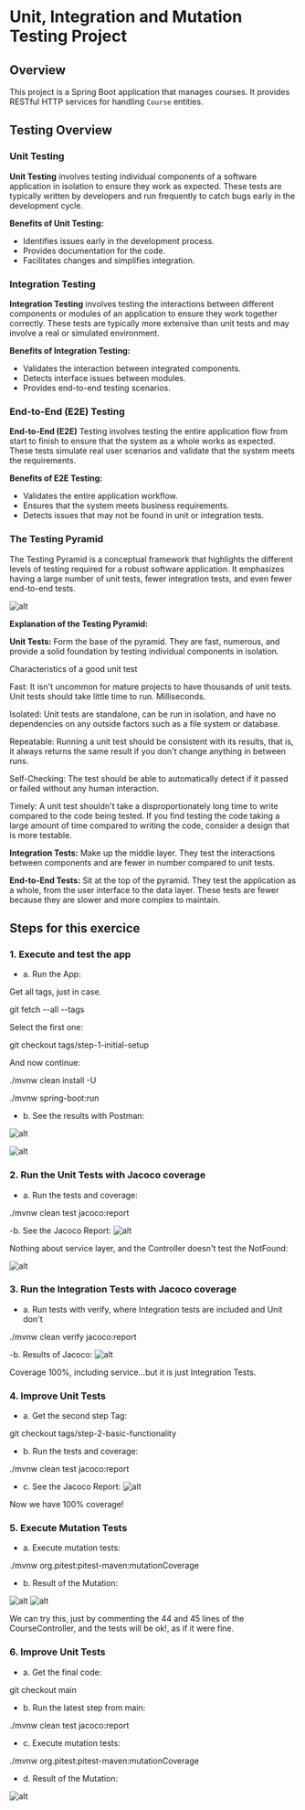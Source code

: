 # Unit, Integration and Mutation Testing Project

## Overview

This project is a Spring Boot application that manages courses. It provides RESTful HTTP services for handling `Course` entities.

## Testing Overview

### Unit Testing

**Unit Testing** involves testing individual components of a software application in isolation to ensure they work as expected. These tests are typically written by developers and run frequently to catch bugs early in the development cycle.

**Benefits of Unit Testing:**
- Identifies issues early in the development process.
- Provides documentation for the code.
- Facilitates changes and simplifies integration.

### Integration Testing
**Integration Testing** involves testing the interactions between different components or modules of an application to ensure they work together correctly. These tests are typically more extensive than unit tests and may involve a real or simulated environment.

**Benefits of Integration Testing:**

- Validates the interaction between integrated components.
- Detects interface issues between modules.
- Provides end-to-end testing scenarios.

### End-to-End (E2E) Testing
**End-to-End (E2E)** Testing involves testing the entire application flow from start to finish to ensure that the system as a whole works as expected. These tests simulate real user scenarios and validate that the system meets the requirements.

**Benefits of E2E Testing:**

- Validates the entire application workflow.
- Ensures that the system meets business requirements.
- Detects issues that may not be found in unit or integration tests.

### The Testing Pyramid
The Testing Pyramid is a conceptual framework that highlights the different levels of testing required for a robust software application. It emphasizes having a large number of unit tests, fewer integration tests, and even fewer end-to-end tests.

![alt](test-pyramid.png)

**Explanation of the Testing Pyramid:**

**Unit Tests:** Form the base of the pyramid. They are fast, numerous, and provide a solid foundation by testing individual components in isolation.

Characteristics of a good unit test

Fast: It isn't uncommon for mature projects to have thousands of unit tests. Unit tests should take little time to run. Milliseconds.

Isolated: Unit tests are standalone, can be run in isolation, and have no dependencies on any outside factors such as a file system or database.

Repeatable: Running a unit test should be consistent with its results, that is, it always returns the same result if you don't change anything in between runs.

Self-Checking: The test should be able to automatically detect if it passed or failed without any human interaction.

Timely: A unit test shouldn't take a disproportionately long time to write compared to the code being tested. If you find testing the code taking a large amount of time compared to writing the code, consider a design that is more testable.

**Integration Tests:** Make up the middle layer. They test the interactions between components and are fewer in number compared to unit tests.

**End-to-End Tests:** Sit at the top of the pyramid. They test the application as a whole, from the user interface to the data layer. These tests are fewer because they are slower and more complex to maintain.

## Steps for this exercice

### 1. Execute and test the app

- a. Run the App:

Get all tags, just in case.

git fetch --all --tags

Select the first one:

git checkout tags/step-1-initial-setup

And now continue:

./mvnw clean install -U

./mvnw spring-boot:run

- b. See the results with Postman:

![alt](running-1.png)

![alt](running-2.png)

### 2. Run the Unit Tests with Jacoco coverage

- a. Run the tests and coverage:

./mvnw clean test jacoco:report

-b. See the Jacoco Report:
![alt](jacoco-1.png)

Nothing about service layer, and the Controller doesn't test the NotFound:

![alt](jacoco-2.png)

### 3. Run the Integration Tests with Jacoco coverage

- a. Run tests with verify, where Integration tests are included and Unit don't

./mvnw clean verify jacoco:report

-b. Results of Jacoco:
![alt](jacoco-3.png)

Coverage 100%, including service...but it is just Integration Tests.

### 4. Improve Unit Tests

- a. Get the second step Tag:

git checkout tags/step-2-basic-functionality

- b. Run the tests and coverage:

./mvnw clean test jacoco:report

- c. See the Jacoco Report:
![alt](jacoco-4.png)

Now we have 100% coverage!

### 5. Execute Mutation Tests

- a. Execute mutation tests:

./mvnw org.pitest:pitest-maven:mutationCoverage

- b. Result of the Mutation:

![alt](pit-1.png)
![alt](pit-2.png)

We can try this, just by commenting the 44 and 45 lines of the CourseController, and the tests will be ok!, as if it were fine.

### 6. Improve Unit Tests

- a. Get the final code:

git checkout main

- b. Run the latest step from main:

./mvnw clean test jacoco:report

- c. Execute mutation tests:

./mvnw org.pitest:pitest-maven:mutationCoverage

- d. Result of the Mutation:

![alt](pit-3.png)